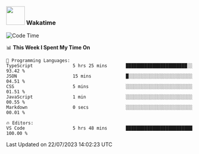 ### <img src="https://media.giphy.com/media/VgCDAzcKvsR6OM0uWg/giphy.gif" width="50"> Wakatime

  <!--START_SECTION:waka-->
![Code Time](http://img.shields.io/badge/Code%20Time-1%2C425%20hrs%202%20mins-blue)

📊 **This Week I Spent My Time On** 

```text
💬 Programming Languages: 
TypeScript               5 hrs 25 mins       ███████████████████████░░   93.42 % 
JSON                     15 mins             █░░░░░░░░░░░░░░░░░░░░░░░░   04.51 % 
CSS                      5 mins              ░░░░░░░░░░░░░░░░░░░░░░░░░   01.51 % 
JavaScript               1 min               ░░░░░░░░░░░░░░░░░░░░░░░░░   00.55 % 
Markdown                 0 secs              ░░░░░░░░░░░░░░░░░░░░░░░░░   00.01 % 

🔥 Editors: 
VS Code                  5 hrs 48 mins       █████████████████████████   100.00 % 
```


 Last Updated on 22/07/2023 14:02:23 UTC
<!--END_SECTION:waka-->

